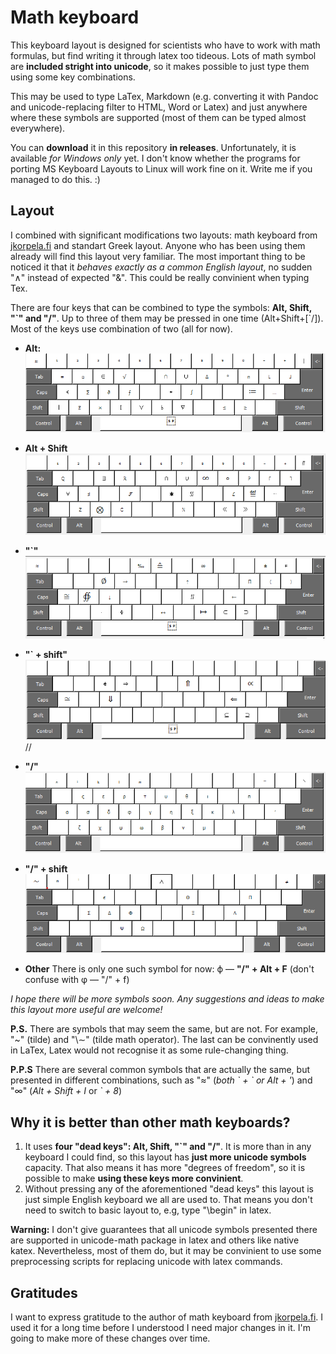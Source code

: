 # Math keyboard

This keyboard layout is designed for scientists who have to work with math formulas, but find writing it through latex too tideous. Lots of math symbol are **included stright into unicode**, so it makes possible to just type them using some key combinations.

This may be used to type LaTex, Markdown (e.g. converting it with Pandoc and unicode-replacing filter to HTML, Word or Latex) and just anywhere where these symbols are supported (most of them can be typed almost everywhere). 

You can **download** it in this repository **in releases**. Unfortunately, it is available *for Windows only* yet. I don't know whether the programs for porting MS Keyboard Layouts to Linux will work fine on it. Write me if you managed to do this. :)

## Layout

I combined with significant modifications two layouts: math keyboard from [jkorpela.fi](https://jkorpela.fi/math/kbd.html) and standart Greek layout. Anyone who has been using them already will find this layout very familiar. The most important thing to be noticed it that it *behaves exactly as a common English layout*, no sudden "∧" instead of expected "&". This could be really convinient when typing Tex. 

There are four keys that can be combined to type the symbols: **Alt, Shift, "\`" and "/"**. Up to three of them may be pressed in one time (Alt+Shift+[\`/]). Most of the keys use combination of two (all for now).

- **Alt:**
![](img/alt.png)

- **Alt + Shift**
![](img/alt+shift.png)

- **"\`"**
![](img/\`.png)

- **"\` + shift"**
![](img/\`+shift.png)//

- **"/"**
![](img/slash.png)

- **"/" + shift**
![](img/slash+shift.png)

- **Other**
There is only one such symbol for now: ϕ — **"/" + Alt + F** (don't confuse with φ — "/" + f)

*I hope there will be more symbols soon. Any suggestions and ideas to make this layout more useful are welcome!*

**P.S.** There are symbols that may seem the same, but are not. For example, "\~" (tilde) and "\∼" (tilde math operator). The last can be convinently used in LaTex, Latex would not recognise it as some rule-changing thing.

**P.P.S** There are several common symbols that are actually the same, but presented in different combinations, such as "≈" (*both \` + \` or Alt + \'*) and "∞" (*Alt + Shift + I* or *\` + 8*)

## Why it is better than other math keyboards?

1. It uses **four "dead keys":  Alt, Shift, "\`" and "/"**. It is more than in any keyboard I could find, so this layout has **just more unicode symbols** capacity. That also means it has more "degrees of freedom", so it is possible to make **using these keys more convinient**.
2. Without pressing any of the aforementioned "dead keys" this layout is just simple English keyboard we all are used to. That means you don't need to switch to basic layout to, e.g, type "\begin" in latex.

**Warning:** I don't give guarantees that all unicode symbols presented there are supported in unicode-math package in latex and others like native katex. Nevertheless, most of them do, but it may be convinient to use some preprocessing scripts for replacing unicode with latex commands.

## Gratitudes

I want to express gratitude to the author of math keyboard from [jkorpela.fi](https://jkorpela.fi/math/kbd.html). I used it for a long time before I understood I need major changes in it. I'm going to make more of these changes over time. 